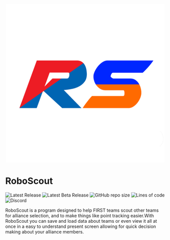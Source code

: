 <p align="center">
  <img width="500px" src="Assets/Sprites/RS Logo.png">
</p>

# RoboScout

![Latest Release](https://img.shields.io/badge/dynamic/json?color=%230026ff&label=Release%20Version&query=%24.LatestVersion&url=https%3%2F%2Falphawarestudios.com%2FData%2FRoboScout)
![Latest Beta Release](https://img.shields.io/badge/dynamic/json?color=%23ff6a00&label=Beta%20Version&query=%24.LatestBetaVersion&url=https%3%2F%2Falphawarestudios.com%2FData%2FRoboScout)
![GitHub repo size](https://img.shields.io/github/repo-size/AlphaWare-Studios/RoboScout?label=Repository%20Size)
![Lines of code](https://img.shields.io/tokei/lines/github/AlphaWare-Studios/RoboScout?label=Lines%20of%20Code)
![Discord](https://img.shields.io/discord/782470935139057684)

RoboScout is a program designed to help FIRST teams scout other teams for alliance selection, and to make things like point tracking easier.​ With RoboScout you can save and load data about teams or even view it all at once in a easy to understand present screen allowing for quick decision making about your alliance members.
